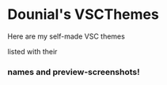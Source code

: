<h1>Dounial's VSCThemes</h1>
<p>Here are my self-made VSC themes<p>
<p>listed with their <h3>names and preview-screenshots!</h3></p>
